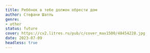 ```yaml
---
title: Ребёнок в тебе должен обрести дом
author: Стефани Шатль
genre:
- other
status: future
cover: https://cv2.litres.ru/pub/c/cover_max1500/48454228.jpg
date: 2023-07-09
headless: true
---
```


